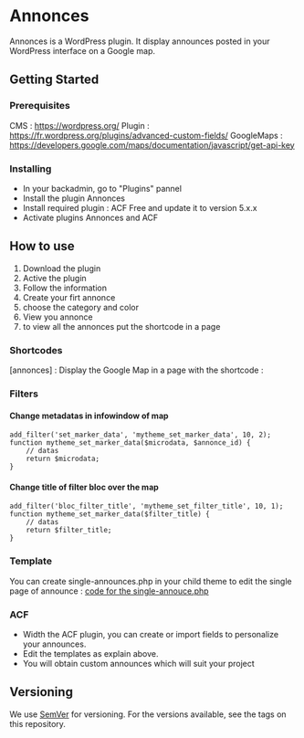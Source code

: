 # Annonces

Annonces is a WordPress plugin. It display announces posted in your WordPress interface on a Google map.

## Getting Started
### Prerequisites
CMS : https://wordpress.org/
Plugin : https://fr.wordpress.org/plugins/advanced-custom-fields/
GoogleMaps : https://developers.google.com/maps/documentation/javascript/get-api-key

### Installing
- In your backadmin, go to "Plugins" pannel
- Install the plugin Annonces
- Install required plugin : ACF Free and update it to version 5.x.x
- Activate plugins Annonces and ACF

## How to use
1) Download the plugin
2) Active the plugin
3) Follow the information
4) Create your firt annonce
5) choose the category and color
6) View you annonce
7) to view all the annonces put the shortcode in a page

### Shortcodes
[annonces] : Display the Google Map in a page with the shortcode :

### Filters
#### Change metadatas in infowindow of map
```
add_filter('set_marker_data', 'mytheme_set_marker_data', 10, 2);
function mytheme_set_marker_data($microdata, $annonce_id) {
    // datas
    return $microdata;
}
```
#### Change title of filter bloc over the map
```
add_filter('bloc_filter_title', 'mytheme_set_filter_title', 10, 1);
function mytheme_set_marker_data($filter_title) {
    // datas
    return $filter_title;
}
```
### Template
You can create single-announces.php in your child theme to edit the single page of announce : [code for the single-annouce.php](https://github.com/Eoxia/annonces/blob/master/modules/annonce/view/single-announce.php)

### ACF
- Width the ACF plugin, you can create or import fields to personalize your announces.
- Edit the templates as explain above.
- You will obtain custom announces which will suit your project

## Versioning
We use [SemVer](https://semver.org/) for versioning. For the versions available, see the tags on this repository.
